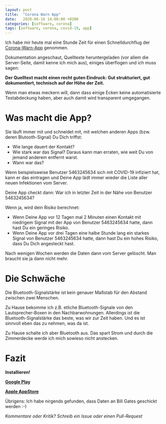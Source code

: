 ```yaml
---
layout: post
title:  "Corona Warn App"
date:   2020-06-16 14:00:00 +0200
categories: [software, corona]
tags: [software, corona, covid-19, app]
---
```


Ich habe mir heute mal eine Stunde Zeit für einen Schnelldurchflug der [Corona-Warn-App](https://github.com/corona-warn-app) genommen.

Dokumentation angeschaut, Quelltexte heruntergeladen (vor allem die Server-Seite, damit kenne ich mich aus), einiges überflogen und ich muss sagen:

**Der Quelltext macht einen recht guten Eindruck: Gut strukturiert, gut dokumentiert, technisch auf der Höhe der Zeit.**

Wenn man etwas meckern will, dann dass einige Ecken keine automatisierte Testabdeckung haben, aber auch damit wird transparent umgegangen.

# Was macht die App?

Sie läuft immer mit und schneidet mit, mit welchen anderen Apps (bzw. deren Blutooth-Signal) Du Dich triffst:

- Wie lange dauert der Kontakt?
- Wie stark war das Signal? Daraus kann man erraten, wie weit Du von jemand anderem entfernt warst.
- Wann war das?

Wenn beispielsweise Benutzer 5463245634 sich mit COVID-19 infiziert hat, kann er das eintragen und Deine App lädt immer wieder die Liste aller neuen Infektionen vom Server.

Deine App checkt dann: War ich in letzter Zeit in der Nähe von Benutzer 5463245634?

Wenn ja, wird dein Risiko berechnet:
* Wenn Deine App vor 12 Tagen mal 2 Minuten einen Kontakt mit niedrigem Signal mit der App von Benutzer 5463245634 hatte, dann hast Du ein geringes Risiko.
* Wenn Deine App vor drei Tagen eine halbe Stunde lang ein starkes Signal von Benutzer 5463245634 hatte, dann hast Du ein hohes Risiko, dass Du Dich angesteckt hast.

Nach wenigen Wochen werden die Daten dann vom Server gelöscht. Man braucht sie ja dann nicht mehr.

# Die Schwäche

Die Bluetooth-Signalstärke ist kein genauer Maßstab für den Abstand zwischen zwei Menschen. 

Zu Hause bekomme ich z.B. etliche Bluetooth-Signale von den Lautsprecher-Boxen in den Nachbarwohnungen.
Allerdings ist die Bluetooth-Signalstärke das beste, was wir zur Zeit haben. Und es ist sinnvoll eben das zu nehmen, was da ist.

Zu Hause schalte ich aber Bluetooth aus. Das spart Strom und durch die Zimmerdecke werde ich mich sowieso nicht anstecken.

# Fazit

**Installieren!**

**[Google Play](https://play.google.com/store/apps/details?id=de.rki.coronawarnapp)**

**[Apple AppStore](https://apps.apple.com/de/app/corona-warn-app/id1512595757)**
  
Übrigens: Ich habe nirgends gefunden, dass Daten an Bill Gates geschickt werden :-)

*Kommentare oder Kritik? Schreib ein Issue oder einen Pull-Request* 
